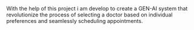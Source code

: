 With the help of this project i am develop to create a GEN-AI system that revolutionize the process of selecting a doctor based on individual preferences and seamlessly scheduling appointments.
